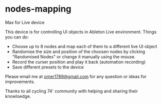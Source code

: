 # nodes-mapping
Max for Live device

This device is for controlling UI objects in Ableton Live environment. 
Things you can do:
 - Choose up to 8 nodes and map each of them to a different live UI object
 - Randomise the size and position of the choosen nodes by clicking "Randomised Nodes" or change it manually using the mouse.
 - Record the curser position and play it back (automation recording)
 - Save different presets to the device 


Please email me at omer1789@gmail.com for any question or ideas for improvements.

Thanks to all cycling 74' community with helping and sharing their knowloedge.
